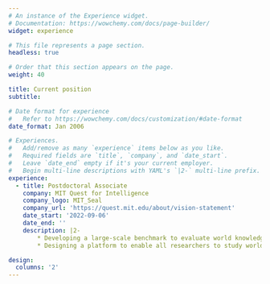 ```yaml
---
# An instance of the Experience widget.
# Documentation: https://wowchemy.com/docs/page-builder/
widget: experience

# This file represents a page section.
headless: true

# Order that this section appears on the page.
weight: 40

title: Current position
subtitle:

# Date format for experience
#   Refer to https://wowchemy.com/docs/customization/#date-format
date_format: Jan 2006

# Experiences.
#   Add/remove as many `experience` items below as you like.
#   Required fields are `title`, `company`, and `date_start`.
#   Leave `date_end` empty if it's your current employer.
#   Begin multi-line descriptions with YAML's `|2-` multi-line prefix.
experience:
  - title: Postdoctoral Associate
    company: MIT Quest for Intelligence
    company_logo: MIT_Seal
    company_url: 'https://quest.mit.edu/about/vision-statement'
    date_start: '2022-09-06'
    date_end: ''
    description: |2-
        * Developing a large-scale benchmark to evaluate world knowledge in language models
        * Designing a platform to enable all researchers to study world knowledge in machines using custom tests / models

design:
  columns: '2'
---
```

